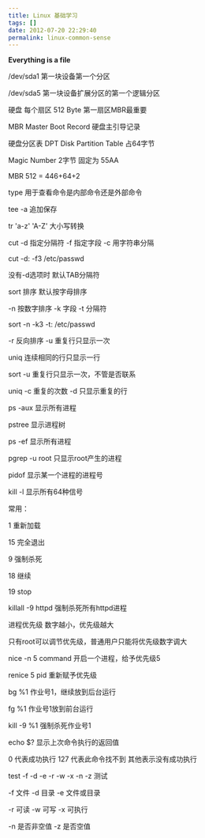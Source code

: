 ```yaml
---
title: Linux 基础学习
tags: []
date: 2012-07-20 22:29:40
permalink: linux-common-sense
---
```


**Everything is a file**

<!--more-->

/dev/sda1	第一块设备第一个分区

/dev/sda5	第一块设备扩展分区的第一个逻辑分区

硬盘 每个扇区 512 Byte 第一扇区MBR最重要

MBR Master Boot Record 硬盘主引导记录

硬盘分区表 DPT Disk Partition Table  占64字节

Magic Number  2字节 固定为 55AA

MBR  512 = 446+64+2



type 用于查看命令是内部命令还是外部命令

tee  -a 追加保存

tr 'a-z' 'A-Z' 大小写转换

cut -d 指定分隔符 -f 指定字段 -c 用字符串分隔

cut -d: -f3 /etc/passwd

没有-d选项时 默认TAB分隔符

sort 排序 默认按字母排序

-n 按数字排序 -k 字段 -t 分隔符

sort -n -k3 -t:	/etc/passwd

-r 反向排序 -u 重复行只显示一次

uniq 连续相同的行只显示一行

sort -u 重复行只显示一次，不管是否联系

uniq -c 重复的次数 -d 只显示重复的行

ps -aux	显示所有进程

pstree	显示进程树

ps -ef 	显示所有进程

pgrep -u root	只显示root产生的进程

pidof	显示某一个进程的进程号

kill -l	显示所有64种信号

常用：

1	重新加载

15	完全退出

9	强制杀死

18	继续

19	stop

killall -9 httpd	强制杀死所有httpd进程

进程优先级	数字越小，优先级越大

只有root可以调节优先级，普通用户只能将优先级数字调大

nice -n 5 command	开启一个进程，给予优先级5

renice 5 pid			重新赋予优先级

bg %1	作业号1，继续放到后台运行

fg %1	作业号1放到前台运行

kill -9 %1	强制杀死作业号1

echo $?	显示上次命令执行的返回值

0 代表成功执行 127 代表此命令找不到 其他表示没有成功执行

test -f -d -e -r -w -x -n -z	测试

-f 文件 -d 目录 -e 文件或目录

-r 可读 -w 可写 -x 可执行

-n 是否非空值 -z 是否空值